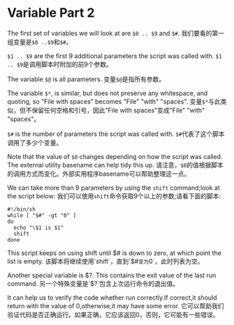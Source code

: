 # Variable Part 2

The first set of variables we will look at are `$0 .. $9` and `$#`.
我们要看的第一组变量是`$0 ..$9`和`$#`。

`$1 .. $9` are the first 9 additional parameters the script was called with.
`$1 .. $9`是调用脚本时附加的前9个参数。

The variable `$@` is all parameters.
变量`$@`是指所有参数。

The variable `$*`, is similar, but does not preserve any whitespace, and quoting, so "File with spaces" becomes "File" "with" "spaces".
变量`$*`与此类似，但不保留任何空格和引号，因此"File with spaces"变成"File" "with" "spaces"。

`$#` is the number of parameters the script was called with.
`$#`代表了这个脚本调用了多少个变量。

Note that the value of `$0` changes depending on how the script was called. The external utility basename can help tidy this up.
请注意，`$0`的值根据脚本的调用方式而变化。外部实用程序basename可以帮助整理这一点。

We can take more than 9 parameters by using the `shift` command;look at the script below:
我们可以使用`shift`命令获取9个以上的参数;请看下面的脚本:

```shell
#!/bin/sh
while [ "$#" -gt "0" ]
do
  echo "\$1 is $1"
  shift
done              
```

This script keeps on using shift until $# is down to zero, at which point the list is empty.
该脚本将继续使用`shift`，直到`$#`变为`0`，此时列表为空。

Another special variable is $?. This contains the exit value of the last run command.
另一个特殊变量是`$?`包含上次运行命令的退出值。

It can help us to verify the code whether run correctly.If correct,it should return with the value of 0,otherwise,it may have some error.
它可以帮助我们验证代码是否正确运行。如果正确，它应该返回0，否则，它可能有一些错误。



